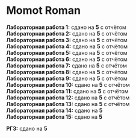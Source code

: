 # Momot Roman
<strong>Лабораторная работа 1:</strong> сдано на <strong>5</strong> с отчётом<br>
<strong>Лабораторная работа 2:</strong> сдано на <strong>5</strong> с отчётом<br>
<strong>Лабораторная работа 3:</strong> сдано на <strong>5</strong> с отчётом<br>
<strong>Лабораторная работа 4:</strong> сдано на <strong>5</strong> с отчётом<br>
<strong>Лабораторная работа 5:</strong> сдано на <strong>5</strong> с отчётом<br>
<strong>Лабораторная работа 6:</strong> сдано на <strong>5</strong> с отчётом<br>
<strong>Лабораторная работа 7:</strong> сдано на <strong>5</strong> с отчётом<br>
<strong>Лабораторная работа 8:</strong> сдано на <strong>5</strong> с отчётом<br>
<strong>Лабораторная работа 9:</strong> сдано на <strong>5</strong> с отчётом<br>
<strong>Лабораторная работа 10:</strong> сдано на <strong>5</strong> с отчётом<br>
<strong>Лабораторная работа 11:</strong> сдано на <strong>5</strong> с отчётом<br>
<strong>Лабораторная работа 12:</strong> сдано на <strong>5</strong> с отчётом<br>
<strong>Лабораторная работа 13:</strong> сдано на <strong>5</strong> с отчётом<br>
<strong>Лабораторная работа 14:</strong> сдано на <strong>5</strong><br>
<strong>Лабораторная работа 15:</strong> сдано на <strong>5</strong><br>

<strong>РГЗ:</strong> сдано на <strong>5</strong><br>
